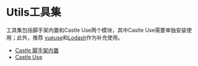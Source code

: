 # Utils工具集

工具集包括脚手架内置和Castle Use两个模块，其中Castle Use需要单独安装使用；此外，推荐 [vueuse](https://vueuse.org/)和[Lodash](https://www.lodashjs.com/)作为补充使用。


- [Castle 脚手架内置](./castle-cli.html)
- [Castle Use](./castle-use.html)

